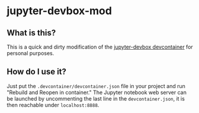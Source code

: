 # jupyter-devbox-mod

## What is this?

This is a quick and dirty modification of the [jupyter-devbox devcontainer](https://github.com/jakoch/jupyter-devbox) for personal purposes.

## How do I use it?

Just put the `.devcontainer/devcontainer.json` file in your project and run "Rebuild and Reopen in container." The Jupyter notebook web server can be launched by uncommenting the last line in the `devcontainer.json`, it is then reachable under `localhost:8888`.
